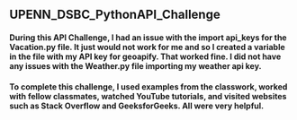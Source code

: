 ## UPENN_DSBC_PythonAPI_Challenge

#### During this API Challenge, I had an issue with the import api_keys for the Vacation.py file. It just would not work for me and so I created a variable in the file with my API key for geoapify. That worked fine. I did not have any issues with the Weather.py file importing my weather api key.

#### To complete this challenge, I used examples from the classwork, worked with fellow classmates, watched YouTube tutorials, and visited websites such as Stack Overflow and GeeksforGeeks. All were very helpful.